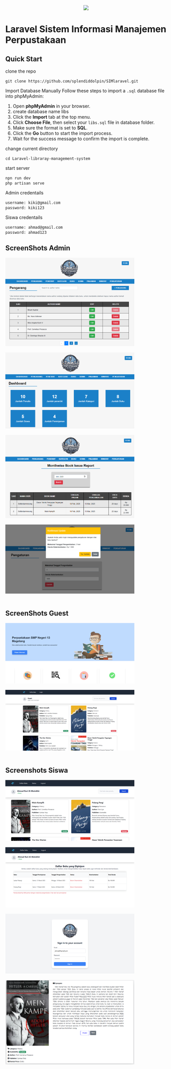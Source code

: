 <p align="center"><a href="https://laravel.com" target="_blank"><img src="https://raw.githubusercontent.com/laravel/art/master/logo-lockup/5%20SVG/2%20CMYK/1%20Full%20Color/laravel-logolockup-cmyk-red.svg" width="400"></a></p>

# Laravel Sistem Informasi Manajemen Perpustakaan

## Quick Start 
clone the repo
```
git clone https://github.com/splendiddolpin/SIMlaravel.git
```
Import Database Manually
Follow these steps to import a `.sql` database file into phpMyAdmin:

1. Open **phpMyAdmin** in your browser.
2. create database name libs
3. Click the **Import** tab at the top menu.
4. Click **Choose File**, then select your `libs.sql` file in database folder.
5. Make sure the format is set to **SQL**.
6. Click the **Go** button to start the import process.
7. Wait for the success message to confirm the import is complete.

change current directory
```
cd Laravel-libraray-management-system
```
start server
```
npn run dev
php artisan serve
```
Admin credentails
```
username: kiki@gmail.com
password: kiki123
```
Siswa credentails
```
username: ahmad@gmail.com
password: ahmad123
```

## ScreenShots Admin
<img src="Screenshots/lms (20).png" width="80%" /><br /> <br />
<img src="Screenshots/lms (21).png" width="80%" /><br /> <br />
<img src="Screenshots/lms (22).png" width="80%" /><br /> <br />
<img src="Screenshots/lms (23).png" width="80%" /><br /> <br />

## ScreenShots Guest
<img src="Screenshots/lms (17).png" width="80%" /><br /> <br />
<img src="Screenshots/lms (18).png" width="80%" /><br /> <br />

## Screenshots Siswa
<img src="Screenshots/lms (14).png" width="80%" /><br /> <br />
<img src="Screenshots/lms (15).png" width="80%" /><br /> <br />
<img src="Screenshots/lms (16).png" width="80%" /><br /> <br />
<img src="Screenshots/lms (19).png" width="80%" /><br /> <br />

